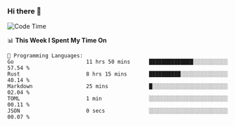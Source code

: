### Hi there 👋

<!--
**CrazyCollin/crazycollin** is a ✨ _special_ ✨ repository because its `README.md` (this file) appears on your GitHub profile.

Here are some ideas to get you started:

- 🔭 I’m currently working on ...
- 🌱 I’m currently learning ...
- 👯 I’m looking to collaborate on ...
- 🤔 I’m looking for help with ...
- 💬 Ask me about ...
- 📫 How to reach me: ...
- 😄 Pronouns: ...
- ⚡ Fun fact: ...
-->

<!--START_SECTION:waka-->
![Code Time](http://img.shields.io/badge/Code%20Time-576%20hrs%2010%20mins-blue)

📊 **This Week I Spent My Time On** 

```text
💬 Programming Languages: 
Go                       11 hrs 50 mins      ██████████████░░░░░░░░░░░   57.54 % 
Rust                     8 hrs 15 mins       ██████████░░░░░░░░░░░░░░░   40.14 % 
Markdown                 25 mins             █░░░░░░░░░░░░░░░░░░░░░░░░   02.04 % 
TOML                     1 min               ░░░░░░░░░░░░░░░░░░░░░░░░░   00.11 % 
JSON                     0 secs              ░░░░░░░░░░░░░░░░░░░░░░░░░   00.07 % 
```


<!--END_SECTION:waka-->
